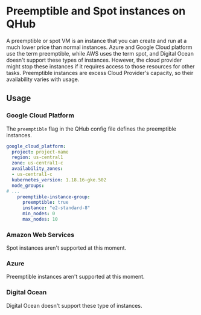 # Preemptible and Spot instances on QHub

A preemptible or spot VM is an instance that you can create and run at a much lower price than normal instances. Azure and Google Cloud platform use the term preemptible, while AWS
uses the term spot, and Digital Ocean doesn't support these types of instances. However, the cloud provider might stop these instances if it requires access to those resources for
other tasks. Preemptible instances are excess Cloud Provider's capacity, so their availability varies with usage.

## Usage

### Google Cloud Platform

The `preemptible` flag in the QHub config file defines the preemptible instances.

```yaml
google_cloud_platform:
  project: project-name
  region: us-central1
  zone: us-central1-c
  availability_zones:
  - us-central1-c
  kubernetes_version: 1.18.16-gke.502
  node_groups:
# ...
    preemptible-instance-group:
      preemptible: true
      instance: "e2-standard-8"
      min_nodes: 0
      max_nodes: 10
```

### Amazon Web Services

Spot instances aren't supported at this moment.

### Azure

Preemptible instances aren't supported at this moment.

### Digital Ocean

Digital Ocean doesn't support these type of instances.
